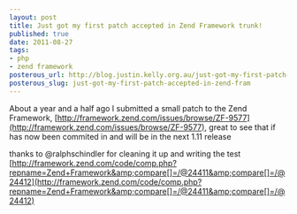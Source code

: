 ```yaml
--- 
layout: post
title: Just got my first patch accepted in Zend Framework trunk!
published: true
date: 2011-08-27
tags: 
- php
- zend framework
posterous_url: http://blog.justin.kelly.org.au/just-got-my-first-patch-accepted-in-zend-fram
posterous_slug: just-got-my-first-patch-accepted-in-zend-fram
---
```

About a year and a half ago I submitted a small patch to the Zend Framework, 
[http://framework.zend.com/issues/browse/ZF-9577](http://framework.zend.com/issues/browse/ZF-9577),
great to see that if has now been commited in and will be in the next 1.11 release

thanks to @ralphschindler for cleaning it up and writing the test [http://framework.zend.com/code/comp.php?repname=Zend+Framework&amp;compare[]=/@24411&amp;compare[]=/@24412](http://framework.zend.com/code/comp.php?repname=Zend+Framework&amp;compare[]=/@24411&amp;compare[]=/@24412)
